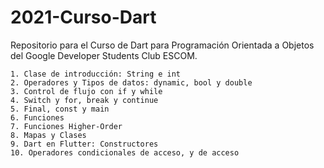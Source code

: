 # 2021-Curso-Dart
Repositorio para el Curso de Dart para Programación Orientada a Objetos del Google Developer Students Club ESCOM.

    1. Clase de introducción: String e int
    2. Operadores y Tipos de datos: dynamic, bool y double
    3. Control de flujo con if y while
    4. Switch y for, break y continue
    5. Final, const y main
    6. Funciones
    7. Funciones Higher-Order
    8. Mapas y Clases
    9. Dart en Flutter: Constructores
    10. Operadores condicionales de acceso, y de acceso
